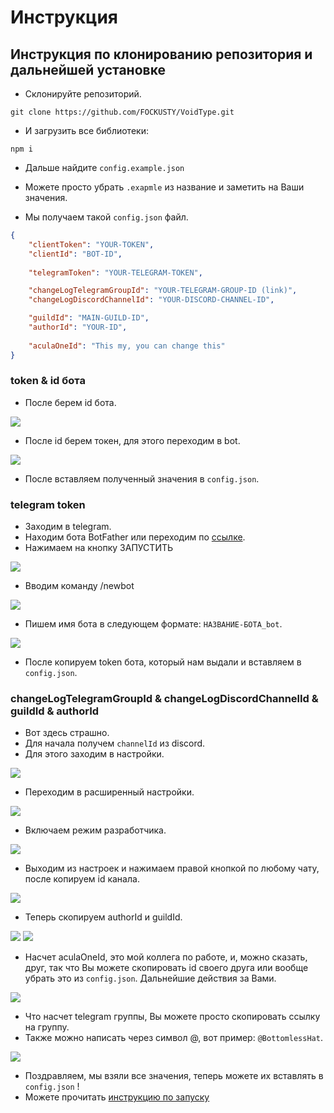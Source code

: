 # Инструкция
## Инструкция по клонированию репозитория и дальнейшей установке

- Склонируйте репозиторий.

```
git clone https://github.com/FOCKUSTY/VoidType.git
```

- И загрузить все библиотеки:

```
npm i
```

- Дальше найдите `config.example.json`
- Можете просто убрать `.exapmle` из название и заметить на Ваши значения.

- Мы получаем такой `config.json` файл.

```json
{
    "clientToken": "YOUR-TOKEN",
    "clientId": "BOT-ID",
    
    "telegramToken": "YOUR-TELEGRAM-TOKEN",

    "changeLogTelegramGroupId": "YOUR-TELEGRAM-GROUP-ID (link)",
    "changeLogDiscordChannelId": "YOUR-DISCORD-CHANNEL-ID",

    "guildId": "MAIN-GUILD-ID",
    "authorId": "YOUR-ID",
    
    "aculaOneId": "This my, you can change this"
}
```

### token & id бота

- После берем id бота.

<picture>
    <img src="../pictures/app.png">
</picture>

- После id берем токен, для этого переходим в bot.

<picture>
    <img src="../pictures/token.png">
</picture>

- После вставляем полученный значения в `config.json`.

### telegram token

- Заходим в telegram.
- Находим бота BotFather или переходим по [ссылке](https://t.me/BotFather).
- Нажимаем на кнопку ЗАПУСТИТЬ

<picture>
    <img src="../pictures/bot-father-start.png">
</picture>

- Вводим команду /newbot

<picture>
    <img src="../pictures/bot-father-newbot.png">
</picture>

- Пишем имя бота в следующем формате: `НАЗВАНИЕ-БОТА_bot`.

<picture>
    <img src="../pictures/bot-father-newbot-name.png">
</picture>

- После копируем token бота, который нам выдали и вставляем в `config.json`.

### changeLogTelegramGroupId & changeLogDiscordChannelId & guildId & authorId

- Вот здесь страшно.
- Для начала получем `channelId` из discord.
- Для этого заходим в настройки.

<picture>
    <img src="../pictures/discord-settings.png">
</picture>

- Переходим в расширенный настройки.

<picture>
    <img src="../pictures/discord-advanced-settings.png">
</picture>

- Включаем режим разработчика.

<picture>
    <img src="../pictures/discord-develop-mode-settings.png">
</picture>

- Выходим из настроек и нажимаем правой кнопкой по любому чату, после копируем id канала.

<picture>
    <img src="../pictures/discord-channel-id.png">
</picture>

- Теперь скопируем authorId и guildId.

<picture>
    <img src="../pictures/discord-guild-id.png">
</picture>

<picture>
    <img src="../pictures/discord-author-id.png">
</picture>

- Насчет aculaOneId, это мой коллега по работе, и, можно сказать, друг, так что Вы можете скопировать id своего друга или вообще убрать это из `config.json`. Дальнейшие действия за Вами.

<picture>
    <img src="../pictures/discord-user-id.png">
</picture>

- Что насчет telegram группы, Вы можете просто скопировать ссылку на группу.
- Также можно написать через символ @, вот пример: `@BottomlessHat`.

<picture>
    <img src="../pictures/telegram-group-id.png">
</picture>

- Поздравляем, мы взяли все значения, теперь можете их вставлять в `config.json` !
- Можете прочитать [инструкцию по запуску](../start/instruction.md)